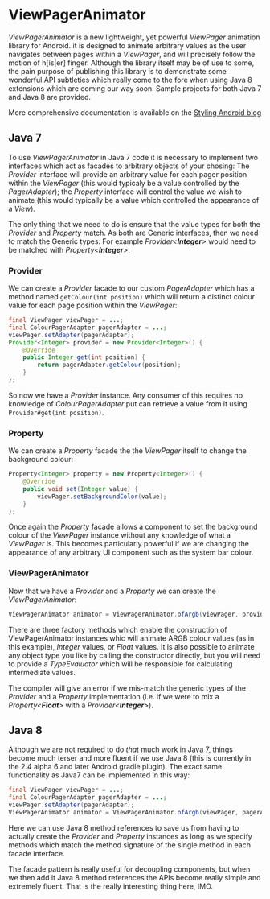 # ViewPagerAnimator

_ViewPagerAnimator_ is a new lightweight, yet powerful _ViewPager_ animation library for Android. it is designed to animate arbitrary values as the user navigates between pages within a _ViewPager_, and will precisely follow the motion of h[is|er] finger. Although the library itself may be of use to some, the pain purpose of publishing this library is to demonstrate some wonderful API subtleties which really come to the fore when using Java 8 extensions which are coming our way soon. Sample projects for both Java 7 and Java 8 are provided.

More comprehensive documentation is available on the [Styling Android blog](https://blog.stylingandroid.com/viewpageranimator-the-basics/)

## Java 7

To use _ViewPagerAnimator_ in Java 7 code it is necessary to implement two interfaces which act as facades to arbitrary objects of your chosing: The _Provider_ interface will provide an arbitrary value for each pager position within the _ViewPager_ (this would typicaly be a value controlled by the _PagerAdapter_); the _Property_ interface will  control the value we wish to animate (this would typically be a value which controlled the appearance of a _View_).

The only thing that we need to do is ensure that the value types for both the _Provider_ and _Property_ match. As both are Generic interfaces, then we need to match the Generic types. For example _Provider&lt;**Integer**&gt;_ would need to be matched with _Property&lt;**Integer**&gt;_. 

### Provider

We can create a _Provider_ facade to our custom _PagerAdapter_ which has a method named `getColour(int position)` which will return a distinct colour value for each page position within the _ViewPager_:

```java
final ViewPager viewPager = ...;
final ColourPagerAdapter pagerAdapter = ...;
viewPager.setAdapter(pagerAdapter);
Provider<Integer> provider = new Provider<Integer>() {
    @Override
    public Integer get(int position) {
        return pagerAdapter.getColour(position);
    }
};
```

So now we have a _Provider_ instance. Any consumer of this requires no knowledge of _ColourPagerAdapter_ put can retrieve a value from it using `Provider#get(int position)`.

### Property

We can create a _Property_ facade the the _ViewPager_ itself to change the background colour:

```java
Property<Integer> property = new Property<Integer>() {
    @Override
    public void set(Integer value) {
        viewPager.setBackgroundColor(value);
    }
};
```

Once again the _Property_ facade allows a component to set the background colour of the _ViewPager_ instance without any knowledge of what a _ViewPager_ is. This becomes particularly powerful if we are changing the appearance of any arbitrary UI component such as the system bar colour.

### ViewPagerAnimator

Now that we have a _Provider_ and a _Property_ we can create the _ViewPagerAnimator_:

```java
ViewPagerAnimator animator = ViewPagerAnimator.ofArgb(viewPager, provider, property);
```

There are three factory methods which enable the construction of ViewPagerAnimator instances whic will animate ARGB colour values (as in this example), _Integer_ values, or _Float_ values. It is also possible to animate any object type you like by calling the constructor directly, but you will need to provide a _TypeEvaluator_ which will be responsible for calculating intermediate values.

The compiler will give an error if we mis-match the generic types of the _Provider_ and a _Property_ implementation (i.e. if we were to mix a _Property&lt;**Float**&gt;_ with a _Provider&lt;**Integer**&gt;_).

## Java 8

Although we are not required to do _that_ much work in Java 7, things become much terser and more fluent if we use Java 8 (this is currently in the 2.4 alpha 6 and later Android gradle plugin). The exact same functionality as Java7 can be implemented in this way:

```java
final ViewPager viewPager = ...;
final ColourPagerAdapter pagerAdapter = ...;
viewPager.setAdapter(pagerAdapter);
ViewPagerAnimator animator = ViewPagerAnimator.ofArgb(viewPager, pagerAdapter::getColour, viewPager::setBackgroundColor);
```

Here we can use Java 8 method references to save us from having to actually create the _Provider_ and  _Property_ instances as long as we specify methods which match the method signature of the single method in each facade interface.

The facade pattern is really useful for decoupling components, but when we then add it Java 8 method references the APIs become really simple and extremely fluent. That is the really interesting thing here, IMO.
